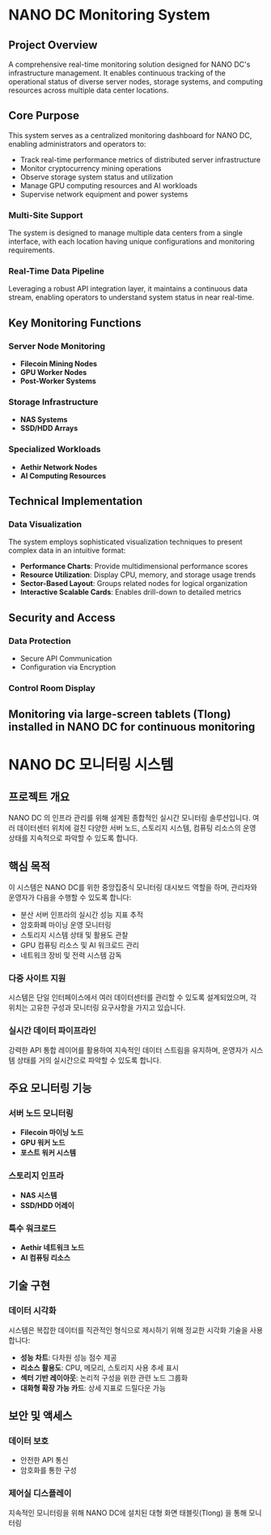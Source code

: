 # NANO DC Monitoring System
## Project Overview
A comprehensive real-time monitoring solution designed for NANO DC's infrastructure management. It enables continuous tracking of the operational status of diverse server nodes, storage systems, and computing resources across multiple data center locations.
## Core Purpose
This system serves as a centralized monitoring dashboard for NANO DC, enabling administrators and operators to:
- Track real-time performance metrics of distributed server infrastructure
- Monitor cryptocurrency mining operations
- Observe storage system status and utilization
- Manage GPU computing resources and AI workloads
- Supervise network equipment and power systems

### Multi-Site Support
The system is designed to manage multiple data centers from a single interface, with each location having unique configurations and monitoring requirements.
### Real-Time Data Pipeline
Leveraging a robust API integration layer, it maintains a continuous data stream, enabling operators to understand system status in near real-time.

## Key Monitoring Functions
### Server Node Monitoring
- **Filecoin Mining Nodes**
- **GPU Worker Nodes**
- **Post-Worker Systems**
### Storage Infrastructure
- **NAS Systems**
- **SSD/HDD Arrays**
### Specialized Workloads
- **Aethir Network Nodes**
- **AI Computing Resources**
## Technical Implementation
### Data Visualization
The system employs sophisticated visualization techniques to present complex data in an intuitive format:
- **Performance Charts**: Provide multidimensional performance scores
- **Resource Utilization**: Display CPU, memory, and storage usage trends
- **Sector-Based Layout**: Groups related nodes for logical organization
- **Interactive Scalable Cards**: Enables drill-down to detailed metrics
## Security and Access
### Data Protection
- Secure API Communication
- Configuration via Encryption
### Control Room Display
Monitoring via large-screen tablets (Tlong) installed in NANO DC for continuous monitoring
---

# NANO DC 모니터링 시스템

## 프로젝트 개요

NANO DC 의 인프라 관리를 위해 설계된 종합적인 실시간 모니터링 솔루션입니다. 여러 데이터센터 위치에 걸친 다양한 서버 노드, 스토리지 시스템, 컴퓨팅 리소스의 운영 상태를 지속적으로 파악할 수 있도록 합니다.

## 핵심 목적

이 시스템은 NANO DC를 위한 중앙집중식 모니터링 대시보드 역할을 하며, 관리자와 운영자가 다음을 수행할 수 있도록 합니다:

- 분산 서버 인프라의 실시간 성능 지표 추적
- 암호화폐 마이닝 운영 모니터링
- 스토리지 시스템 상태 및 활용도 관찰
- GPU 컴퓨팅 리소스 및 AI 워크로드 관리
- 네트워크 장비 및 전력 시스템 감독


### 다중 사이트 지원
시스템은 단일 인터페이스에서 여러 데이터센터를 관리할 수 있도록 설계되었으며, 각 위치는 고유한 구성과 모니터링 요구사항을 가지고 있습니다.

### 실시간 데이터 파이프라인
강력한 API 통합 레이어를 활용하여 지속적인 데이터 스트림을 유지하며, 운영자가 시스템 상태를 거의 실시간으로 파악할 수 있도록 합니다.


## 주요 모니터링 기능
### 서버 노드 모니터링
- **Filecoin 마이닝 노드**
- **GPU 워커 노드**
- **포스트 워커 시스템**

### 스토리지 인프라
- **NAS 시스템**
- **SSD/HDD 어레이**

### 특수 워크로드
- **Aethir 네트워크 노드**
- **AI 컴퓨팅 리소스**

## 기술 구현

### 데이터 시각화
시스템은 복잡한 데이터를 직관적인 형식으로 제시하기 위해 정교한 시각화 기술을 사용합니다:
- **성능 차트**: 다차원 성능 점수 제공
- **리소스 활용도**: CPU, 메모리, 스토리지 사용 추세 표시
- **섹터 기반 레이아웃**: 논리적 구성을 위한 관련 노드 그룹화
- **대화형 확장 가능 카드**: 상세 지표로 드릴다운 가능

## 보안 및 액세스

### 데이터 보호
- 안전한 API 통신
- 암호화를 통한 구성

### 제어실 디스플레이
지속적인 모니터링을 위해 NANO DC에 설치된 대형 화면 태블릿(Tlong) 을 통해 모니터링
